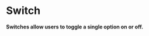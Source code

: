 # Switch

**Switches allow users to toggle a single option on or off.**

<demo-block component="switch" partial="default"></demo-block>
